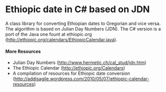 Ethiopic date in C# based on JDN
============

A class library for converting Ethiopian dates to Gregorian and vice versa. The algorithm is based on Julian Day Numbers (JDN). The C# version
is a port of the Java one fount at ethiopic.org (http://ethiopic.org/calendars/EthiopicCalendar.java).

#### More Resources

* Julian Day Numbers (http://www.hermetic.ch/cal_stud/jdn.htm)
* The Ethiopic Calendar (http://ethiopic.org/Calendars)
* A compilation of resources for Ethiopic date conversion (http://addisagile.wordpress.com/2010/05/07/ethiopic-calendar-resources)



